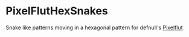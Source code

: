 # PixelFlutHexSnakes
Snake like patterns moving in a hexagonal pattern for defnull's [Pixelflut](https://github.com/defnull/pixelflut)
